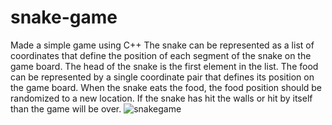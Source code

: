 # snake-game
Made a simple game using C++
The snake can be represented as a list of coordinates that define the position of each segment of the snake on the game
board. The head of the snake is the first element in the list.
The food can be represented by a single coordinate pair that defines its position on the game board.
When the snake eats the food, the food position should be randomized to a new location.
If the snake has hit the walls or hit by itself than the game will be over.
![snakegame](https://github.com/user-attachments/assets/67e87b94-bdfc-4195-be3d-9bf2c466959b)


